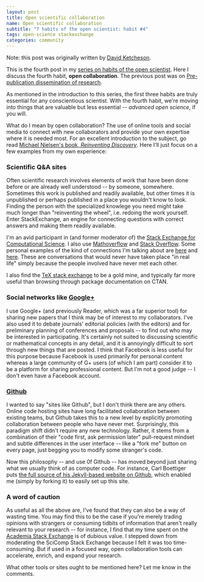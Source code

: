 ```yaml
---
layout: post
title: Open scientific collaboration
name: Open scientific collaboration
subtitle: "7 habits of the open scientist: habit #4"
tags: open-science stackexchange
categories: community
---
```

Note: this post was originally written by [David Ketcheson](http://www.davidketcheson.info/2012/12/22/habits-of-open-scientist-4-collab.html).

This is the fourth post in my [series on habits of the open
scientist](http://davidketcheson.info/2012/07/31/habits-of-open-scientist.html).
Here I discuss the fourth habit, **open collaboration**.  The previous post was
on [Pre-publication dissemination of
research](http://davidketcheson.info/2012/08/22/habits-of-open-scientist-3-pre.html).

As mentioned in the introduction to this series, the first three habits are
truly essential for any conscientious scientist.  With the fourth habit, we're
moving into things that are valuable but less essential -- *advanced open
science*, if you will.

What do I mean by open collaboration?  The use of online tools and social media to connect with new collaborators and provide your own expertise where it is needed most.  For an excellent introduction to the subject, go read [Michael Nielsen's book, *Reinventing  Discovery*](http://michaelnielsen.org/blog/reinventing-discovery/). Here I'll just focus on a few examples from my own experience:

### Scientific Q&A sites

Often scientific research involves elements of work that have been done before
or are already well understood -- by someone, somewhere.  Sometimes this work
is published and readily available, but other times it is unpublished or
perhaps published in a place you wouldn't know to look.  Finding the person
with the specialized knowlege you need might take much longer than "reinventing
the wheel", i.e. redoing the work yourself.  Enter StackExchange, an engine for
connecting questions with correct answers and making them readily available.

I'm an avid participant in (and former moderator of) the
[Stack Exchange for Computational Science](http://scicomp.stackexchange.com).  I also use [Mathoverflow](http://mathoverflow.net) and [Stack Overflow](http://stackoverflow.com).    Some personal examples of the kind of connections I'm talking about are [here](http://math.stackexchange.com/questions/86977/polynomials-that-are-orthogonal-over-curves-in-the-complex-plane/) and [here](http://scicomp.stackexchange.com/questions/65/are-there-operator-splitting-approaches-for-multiphysics-pdes-that-achieve-high).  These are conversations that would never have taken place "in real life" simply because the people involved have never met each other.

I also find the [TeX stack exchange](http://tex.stackexchange.com) to be a gold
mine, and typically far more useful than browsing through package documentation
on CTAN.

### Social networks like [Google+](http://plus.google.com)

I use Google+ (and previously Reader, which was a far superior tool) for
sharing new papers that I think may be of interest to my collaborators.  I've
also used it to debate journals' editorial policies (with the editors) and for
preliminary planning of conferences and proposals -- to find out who may be
interested in participating.  It's certainly not suited to discussing
scientific or mathematical concepts in any detail, and it is annoyingly
difficult to sort through new things that are posted.  I think that Facebook is
less useful for this purpose because Facebook is used primarily for personal
content whereas a large community of G+ users (of which I am part) consider it
to be a platform for sharing professional content.  But I'm not a good judge --
I don't even have a Facebook account.

### [Github](http://github.com)

I wanted to say "sites like Github", but I don't think there are any others.
Online code hosting sites have long facilitated collaboration between existing
teams, but Github takes this to a new level by explicitly promoting
collaboration between people who have never met.  Surprisingly, this paradigm
shift didn't require any new technology.  Rather, it stems from a combination
of their "code first, ask permission later" pull-request mindset and subtle
differences in the user interface -- like a "fork me" button on every page,
just begging you to modify some stranger's code.

Now this philosophy -- and use 0f Github -- has moved beyond just sharing what
we usually think of as computer code.  For instance, Carl Boettiger puts [the
full source of his Jekyll-based website on
Github](http://github.com/cboettig/labnotebook), which enabled me (simply by
forking it) to easily set up this site.

### A word of caution

As useful as all the above are, I've found that they can also be a way of
wasting time.  You may find this to be the case if you're merely trading
opinions with strangers or consuming tidbits of information that aren't really
relevant to your research -- for instance, I find that my time spent on the
[Academia Stack Exchange](http://academia.stackexchange.com) is of dubious
value.  I stepped down from moderating the SciComp Stack Exchange because I
felt it was too time-consuming.  But if used in a focused way, open
collaboration tools can accelerate, enrich, and expand your research.

What other tools or sites ought to be mentioned here?  Let me know in the comments.
